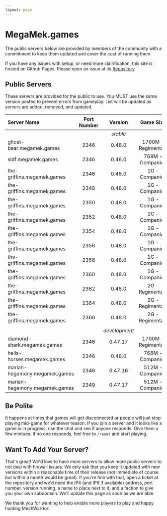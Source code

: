 ```yaml
---
layout: page
---
```

# MegaMek.games

The public servers below are provided by members of the community with a
commitment to keep them updated and cover the cost of running them.

If you have any issues with setup, or need more clairification, this site is
hosted on Github Pages. Please open an issue at its [Repository](https://github.com/rjhancock/megamek-games).

## Public Servers

These servers are provided for the public to use. You MUST use the same version
posted to prevent errors from gameplay. List will be updated as servers are
added, removed, and updated.

|Server Name|Port Number|Version|Game Size|Provided By|
|:------|:-----:|:--------:|:--:|-------:|
|||*stable*||
|ghost-bear.megamek.games|2346|0.48.0|1700M - Regimental?|TapEnvy.us, LLC|
|sldf.megamek.games|2346|0.48.0|768M - Companies|Hammer|
|the-griffins.megamek.games|2346|0.48.0|1G - Companies|Hutti (LynxX-IT)|
|the-griffins.megamek.games|2348|0.48.0|1G - Companies|Hutti (LynxX-IT)|
|the-griffins.megamek.games|2350|0.48.0|1G - Companies|Hutti (LynxX-IT)|
|the-griffins.megamek.games|2352|0.48.0|1G - Companies|Hutti (LynxX-IT)|
|the-griffins.megamek.games|2354|0.48.0|1G - Companies|Hutti (LynxX-IT)|
|the-griffins.megamek.games|2356|0.48.0|1G - Companies|Hutti (LynxX-IT)|
|the-griffins.megamek.games|2358|0.48.0|1G - Companies|Hutti (LynxX-IT)|
|the-griffins.megamek.games|2360|0.48.0|1G - Companies|Hutti (LynxX-IT)|
|the-griffins.megamek.games|2362|0.48.0|2G - Regimental?|Hutti (LynxX-IT)|
|the-griffins.megamek.games|2364|0.48.0|2G - Regimental?|Hutti (LynxX-IT)|
|the-griffins.megamek.games|2366|0.48.0|2G - Regimental?|Hutti (LynxX-IT)|
||||||
|||*development*||
|diamond-shark.megamek.games|2346|0.47.17|1700M - Regimental?|TapEnvy.us, LLC|
|hells-horses.megamek.games|2346|0.48.0|768M - Companies|Hammer|
|marian-hegemony.megamek.games|2346|0.47.16|512M - Companies|Spamtastic|
|marian-hegemony.megamek.games|2349|0.47.17|512M - Companies|Spamtastic|

## Be Polite

It happens at times that games will get disconnected or people will just stop playing mid-game for whatever reason. If you join a server and it looks like a game is in progress, use the chat and see if anyone responds. Give them a few mintues. If no one responds, feel free to `/reset` and start playing.

## Want To Add Your Server?

That's great! We'd love to have more servers to allow more public servers to not deal with firewall issues. We only ask that you keep it updated with new versions within a reasonable time of their release (not immediate of course but within a month would be great). If you're fine with that, open a ticket at the repository and we'd need the IP4 (and IP6 if available) address, port number, version running, a name to place next to it, and a faction to give you your own subdomain. We'll update this page as soon as we are able.

We thank you for wanting to help enable more players to play and happy hunting MechWarrior!
